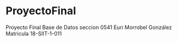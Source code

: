 # ProyectoFinal
Proyecto Final Base de Datos seccion 0541 Euri Morrobel González Matricula 18-SIIT-1-011
